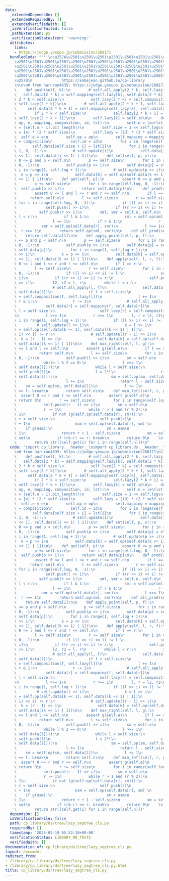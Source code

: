```yaml
---
data:
  _extendedDependsOn: []
  _extendedRequiredBy: []
  _extendedVerifiedWith: []
  _isVerificationFailed: false
  _pathExtension: py
  _verificationStatusIcon: ':warning:'
  attributes:
    links:
    - https://judge.yosupo.jp/submission/268171
  bundledCode: "'''\n\u257A\u2501\u2501\u2501\u2501\u2501\u2501\u2501\u2501\u2501\u2501\
    \u2501\u2501\u2501\u2501\u2501\u2501\u2501\u2501\u2501\u2501\u2501\u2501\u2501\
    \u2501\u2501\u2501\u2501\u2501\u2501\u2501\u2501\u2501\u2501\u2501\u2501\u2501\
    \u2501\u2501\u2501\u2501\u2501\u2501\u2501\u2501\u2501\u2501\u2501\u2501\u2501\
    \u2501\u2501\u2501\u2501\u2501\u2501\u2501\u2501\u2501\u2501\u2501\u2501\u2501\
    \u2578\n             https://kobejean.github.io/cp-library               \n'''\n\
    \n\n\n# from harurun4635: https://judge.yosupo.jp/submission/268171\nclass LazySegTree:\n\
    \    def push(self, k):\n        # self.all_apply(2 * k, self.lazy[k])\n     \
    \   self.data[2 * k] = self.mapping(self.lazy[k], self.data[2 * k])\n        if\
    \ 2 * k < self.size:\n            self.lazy[2 * k] = self.composition(self.lazy[k],\
    \ self.lazy[2 * k])\n\n        # self.all_apply(2 * k + 1, self.lazy[k])\n   \
    \     self.data[2 * k + 1] = self.mapping(self.lazy[k], self.data[2 * k + 1])\n\
    \        if 2 * k < self.size:\n            self.lazy[2 * k + 1] = self.composition(self.lazy[k],\
    \ self.lazy[2 * k + 1])\n\n        self.lazy[k] = self.id\n\n    def __init__(self,\
    \ op, e, mapping, composition, id, lst):\n        self.n = len(lst)\n        self.log\
    \ = (self.n - 1).bit_length()\n        self.size = 1 << self.log\n        self.data\
    \ = [e] * (2 * self.size)\n        self.lazy = [id] * (2 * self.size)\n      \
    \  self.e = e\n        self.op = op\n        self.mapping = mapping\n        self.composition\
    \ = composition\n        self.id = id\n        for i in range(self.n):\n     \
    \       self.data[self.size + i] = lst[i]\n        for i in range(self.size -\
    \ 1, 0, -1):\n            # self.update(i)\n            self.data[i] = self.op(self.data[i\
    \ << 1], self.data[(i << 1) | 1])\n\n    def set(self, p, x):\n        assert\
    \ 0 <= p and p < self.n\n        p += self.size\n        for i in range(self.log,\
    \ 0, -1):\n            self.push(p >> i)\n        self.data[p] = x\n        for\
    \ i in range(1, self.log + 1):\n            # self.update(p >> i)\n          \
    \  k = p >> i\n            self.data[k] = self.op(self.data[k << 1], self.data[(k\
    \ << 1) | 1])\n\n    def get(self, p):\n        assert 0 <= p and p < self.n\n\
    \        p += self.size\n        for i in range(self.log, 0, -1):\n          \
    \  self.push(p >> i)\n        return self.data[p]\n\n    def prod(self, l, r):\n\
    \        assert 0 <= l and l <= r and r <= self.n\n        if l == r:\n      \
    \      return self.e\n        l += self.size\n        r += self.size\n       \
    \ for i in range(self.log, 0, -1):\n            if ((l >> i) << i) != l:\n   \
    \             self.push(l >> i)\n            if ((r >> i) << i) != r:\n      \
    \          self.push(r >> i)\n        sml, smr = self.e, self.e\n        while\
    \ l < r:\n            if l & 1:\n                sml = self.op(sml, self.data[l])\n\
    \                l += 1\n            if r & 1:\n                r -= 1\n     \
    \           smr = self.op(self.data[r], smr)\n            l >>= 1\n          \
    \  r >>= 1\n        return self.op(sml, smr)\n\n    def all_prod(self):\n    \
    \    return self.data[1]\n\n    def apply_point(self, p, f):\n        assert 0\
    \ <= p and p < self.n\n        p += self.size\n        for i in range(self.log,\
    \ 0, -1):\n            self.push(p >> i)\n        self.data[p] = self.mapping(f,\
    \ self.data[p])\n        for i in range(1, self.log + 1):\n            # self.update(p\
    \ >> i)\n            k = p >> i\n            self.data[k] = self.op(self.data[k\
    \ << 1], self.data[(k << 1) | 1])\n\n    def apply(self, l, r, f):\n        assert\
    \ 0 <= l and l <= r and r <= self.n\n        if l == r:\n            return\n\
    \        l += self.size\n        r += self.size\n        for i in range(self.log,\
    \ 0, -1):\n            if ((l >> i) << i) != l:\n                self.push(l >>\
    \ i)\n            if ((r >> i) << i) != r:\n                self.push((r - 1)\
    \ >> i)\n        l2, r2 = l, r\n        while l < r:\n            if l & 1:\n\
    \                # self.all_apply(l, f)\n                self.data[l] = self.mapping(f,\
    \ self.data[l])\n                if l < self.size:\n                    self.lazy[l]\
    \ = self.composition(f, self.lazy[l])\n                l += 1\n            if\
    \ r & 1:\n                r -= 1\n                # self.all_apply(r, f)\n   \
    \             self.data[r] = self.mapping(f, self.data[r])\n                if\
    \ l < self.size:\n                    self.lazy[r] = self.composition(f, self.lazy[r])\n\
    \n            l >>= 1\n            r >>= 1\n        l, r = l2, r2\n        for\
    \ i in range(1, self.log + 1):\n            if ((l >> i) << i) != l:\n       \
    \         # self.update(l >> i)\n                k = l >> i\n                self.data[k]\
    \ = self.op(self.data[k << 1], self.data[(k << 1) | 1])\n            if ((r >>\
    \ i) << i) != r:\n                # self.update((r - 1) >> i)\n              \
    \  k = (r - 1) >> i\n                self.data[k] = self.op(self.data[k << 1],\
    \ self.data[(k << 1) | 1])\n\n    def max_right(self, l, g):\n        assert 0\
    \ <= l and l <= self.n\n        assert g(self.e)\n        if l == self.n:\n  \
    \          return self.n\n        l += self.size\n        for i in range(self.log,\
    \ 0, -1):\n            self.push(l >> i)\n        sm = self.e\n        while 1:\n\
    \            while l % 2 == 0:\n                l >>= 1\n            if not (g(self.op(sm,\
    \ self.data[l]))):\n                while l < self.size:\n                   \
    \ self.push(l)\n                    l = 2*l\n                    if g(self.op(sm,\
    \ self.data[l])):\n                        sm = self.op(sm, self.data[l])\n  \
    \                      l += 1\n                return l - self.size\n        \
    \    sm = self.op(sm, self.data[l])\n            l += 1\n            if (l&-l)\
    \ == l: break\n        return self.n\n\n    def min_left(self, r, g):\n      \
    \  assert 0 <= r and r <= self.n\n        assert g(self.e)\n        if r == 0:\
    \ return 0\n        r += self.size\n        for i in range(self.log, 0, -1):\n\
    \            self.push((r - 1) >> i)\n        sm = self.e\n        while 1:\n\
    \            r -= 1\n            while r > 1 and (r % 2):\n                r >>=\
    \ 1\n            if not (g(self.op(self.data[r], sm))):\n                while\
    \ r < self.size:\n                    self.push(r)\n                    r = 2*r\
    \ + 1\n                    nsm = self.op(self.data[r], sm) \n                \
    \    if g(nsm):\n                        sm = nsm\n                        r -=\
    \ 1\n                return r + 1 - self.size\n            sm = self.op(self.data[r],\
    \ sm)\n            if (r&-r) == r: break\n        return 0\n    \n    def __str__(self):\n\
    \        return str([self.get(i) for i in range(self.n)])\n"
  code: "import cp_library.__header__\nimport cp_library.ds.__header__\nimport cp_library.ds.tree.__header__\n\
    \n# from harurun4635: https://judge.yosupo.jp/submission/268171\nclass LazySegTree:\n\
    \    def push(self, k):\n        # self.all_apply(2 * k, self.lazy[k])\n     \
    \   self.data[2 * k] = self.mapping(self.lazy[k], self.data[2 * k])\n        if\
    \ 2 * k < self.size:\n            self.lazy[2 * k] = self.composition(self.lazy[k],\
    \ self.lazy[2 * k])\n\n        # self.all_apply(2 * k + 1, self.lazy[k])\n   \
    \     self.data[2 * k + 1] = self.mapping(self.lazy[k], self.data[2 * k + 1])\n\
    \        if 2 * k < self.size:\n            self.lazy[2 * k + 1] = self.composition(self.lazy[k],\
    \ self.lazy[2 * k + 1])\n\n        self.lazy[k] = self.id\n\n    def __init__(self,\
    \ op, e, mapping, composition, id, lst):\n        self.n = len(lst)\n        self.log\
    \ = (self.n - 1).bit_length()\n        self.size = 1 << self.log\n        self.data\
    \ = [e] * (2 * self.size)\n        self.lazy = [id] * (2 * self.size)\n      \
    \  self.e = e\n        self.op = op\n        self.mapping = mapping\n        self.composition\
    \ = composition\n        self.id = id\n        for i in range(self.n):\n     \
    \       self.data[self.size + i] = lst[i]\n        for i in range(self.size -\
    \ 1, 0, -1):\n            # self.update(i)\n            self.data[i] = self.op(self.data[i\
    \ << 1], self.data[(i << 1) | 1])\n\n    def set(self, p, x):\n        assert\
    \ 0 <= p and p < self.n\n        p += self.size\n        for i in range(self.log,\
    \ 0, -1):\n            self.push(p >> i)\n        self.data[p] = x\n        for\
    \ i in range(1, self.log + 1):\n            # self.update(p >> i)\n          \
    \  k = p >> i\n            self.data[k] = self.op(self.data[k << 1], self.data[(k\
    \ << 1) | 1])\n\n    def get(self, p):\n        assert 0 <= p and p < self.n\n\
    \        p += self.size\n        for i in range(self.log, 0, -1):\n          \
    \  self.push(p >> i)\n        return self.data[p]\n\n    def prod(self, l, r):\n\
    \        assert 0 <= l and l <= r and r <= self.n\n        if l == r:\n      \
    \      return self.e\n        l += self.size\n        r += self.size\n       \
    \ for i in range(self.log, 0, -1):\n            if ((l >> i) << i) != l:\n   \
    \             self.push(l >> i)\n            if ((r >> i) << i) != r:\n      \
    \          self.push(r >> i)\n        sml, smr = self.e, self.e\n        while\
    \ l < r:\n            if l & 1:\n                sml = self.op(sml, self.data[l])\n\
    \                l += 1\n            if r & 1:\n                r -= 1\n     \
    \           smr = self.op(self.data[r], smr)\n            l >>= 1\n          \
    \  r >>= 1\n        return self.op(sml, smr)\n\n    def all_prod(self):\n    \
    \    return self.data[1]\n\n    def apply_point(self, p, f):\n        assert 0\
    \ <= p and p < self.n\n        p += self.size\n        for i in range(self.log,\
    \ 0, -1):\n            self.push(p >> i)\n        self.data[p] = self.mapping(f,\
    \ self.data[p])\n        for i in range(1, self.log + 1):\n            # self.update(p\
    \ >> i)\n            k = p >> i\n            self.data[k] = self.op(self.data[k\
    \ << 1], self.data[(k << 1) | 1])\n\n    def apply(self, l, r, f):\n        assert\
    \ 0 <= l and l <= r and r <= self.n\n        if l == r:\n            return\n\
    \        l += self.size\n        r += self.size\n        for i in range(self.log,\
    \ 0, -1):\n            if ((l >> i) << i) != l:\n                self.push(l >>\
    \ i)\n            if ((r >> i) << i) != r:\n                self.push((r - 1)\
    \ >> i)\n        l2, r2 = l, r\n        while l < r:\n            if l & 1:\n\
    \                # self.all_apply(l, f)\n                self.data[l] = self.mapping(f,\
    \ self.data[l])\n                if l < self.size:\n                    self.lazy[l]\
    \ = self.composition(f, self.lazy[l])\n                l += 1\n            if\
    \ r & 1:\n                r -= 1\n                # self.all_apply(r, f)\n   \
    \             self.data[r] = self.mapping(f, self.data[r])\n                if\
    \ l < self.size:\n                    self.lazy[r] = self.composition(f, self.lazy[r])\n\
    \n            l >>= 1\n            r >>= 1\n        l, r = l2, r2\n        for\
    \ i in range(1, self.log + 1):\n            if ((l >> i) << i) != l:\n       \
    \         # self.update(l >> i)\n                k = l >> i\n                self.data[k]\
    \ = self.op(self.data[k << 1], self.data[(k << 1) | 1])\n            if ((r >>\
    \ i) << i) != r:\n                # self.update((r - 1) >> i)\n              \
    \  k = (r - 1) >> i\n                self.data[k] = self.op(self.data[k << 1],\
    \ self.data[(k << 1) | 1])\n\n    def max_right(self, l, g):\n        assert 0\
    \ <= l and l <= self.n\n        assert g(self.e)\n        if l == self.n:\n  \
    \          return self.n\n        l += self.size\n        for i in range(self.log,\
    \ 0, -1):\n            self.push(l >> i)\n        sm = self.e\n        while 1:\n\
    \            while l % 2 == 0:\n                l >>= 1\n            if not (g(self.op(sm,\
    \ self.data[l]))):\n                while l < self.size:\n                   \
    \ self.push(l)\n                    l = 2*l\n                    if g(self.op(sm,\
    \ self.data[l])):\n                        sm = self.op(sm, self.data[l])\n  \
    \                      l += 1\n                return l - self.size\n        \
    \    sm = self.op(sm, self.data[l])\n            l += 1\n            if (l&-l)\
    \ == l: break\n        return self.n\n\n    def min_left(self, r, g):\n      \
    \  assert 0 <= r and r <= self.n\n        assert g(self.e)\n        if r == 0:\
    \ return 0\n        r += self.size\n        for i in range(self.log, 0, -1):\n\
    \            self.push((r - 1) >> i)\n        sm = self.e\n        while 1:\n\
    \            r -= 1\n            while r > 1 and (r % 2):\n                r >>=\
    \ 1\n            if not (g(self.op(self.data[r], sm))):\n                while\
    \ r < self.size:\n                    self.push(r)\n                    r = 2*r\
    \ + 1\n                    nsm = self.op(self.data[r], sm) \n                \
    \    if g(nsm):\n                        sm = nsm\n                        r -=\
    \ 1\n                return r + 1 - self.size\n            sm = self.op(self.data[r],\
    \ sm)\n            if (r&-r) == r: break\n        return 0\n    \n    def __str__(self):\n\
    \        return str([self.get(i) for i in range(self.n)])"
  dependsOn: []
  isVerificationFile: false
  path: cp_library/ds/tree/lazy_segtree_cls.py
  requiredBy: []
  timestamp: '2025-05-19 05:52:10+09:00'
  verificationStatus: LIBRARY_NO_TESTS
  verifiedWith: []
documentation_of: cp_library/ds/tree/lazy_segtree_cls.py
layout: document
redirect_from:
- /library/cp_library/ds/tree/lazy_segtree_cls.py
- /library/cp_library/ds/tree/lazy_segtree_cls.py.html
title: cp_library/ds/tree/lazy_segtree_cls.py
---
```

